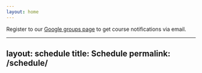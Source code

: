 ```yaml
---
layout: home
---
```

Register to our [Google groups page](https://groups.google.com/forum/#!forum/gp-id) to get course notifications via email.

---
layout: schedule
title: Schedule
permalink: /schedule/
---